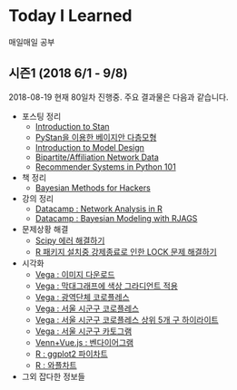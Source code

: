 # Today I Learned

매일매일 공부

## 시즌1 (2018 6/1 - 9/8)

2018-08-19 현재 80일차 진행중. 주요 결과물은 다음과 같습니다.

- 포스팅 정리
    - [Introduction to Stan](https://github.com/lumiamitie/TIL/blob/master/bayesian/stan/intro_to_stan.md)
    - [PyStan을 이용한 베이지안 다층모형](https://github.com/lumiamitie/TIL/blob/master/bayesian/stan/radon_contamination_pystan.md)
    - [Introduction to Model Design](https://github.com/lumiamitie/TIL/blob/master/statistics/intro_to_model_design.md)
    - [Bipartite/Affiliation Network Data](https://github.com/lumiamitie/TIL/blob/master/rstudy/bipartite_network.md)
    - [Recommender Systems in Python 101](https://github.com/lumiamitie/TIL/blob/master/python/recsys_in_python_101.md)
- 책 정리
    - [Bayesian Methods for Hackers](https://github.com/lumiamitie/TIL/tree/master/bayesian/bayesian_method_for_hackers)
- 강의 정리
    - [Datacamp : Network Analysis in R](https://github.com/lumiamitie/TIL/blob/master/rstudy/igraph_introduction_to_networks.md)
    - [Datacamp : Bayesian Modeling with RJAGS](https://github.com/lumiamitie/TIL/blob/master/bayesian/rjags_define_compile_simulate.md)
- 문제상황 해결
    - [Scipy 에러 해결하기](https://github.com/lumiamitie/TIL/blob/master/python/scipy_error_180801.md)
    - [R 패키지 설치중 강제종료로 인한 LOCK 문제 해결하기](https://github.com/lumiamitie/TIL/blob/master/rstudy/package_lock.md)
- 시각화
    - [Vega : 이미지 다운로드](https://github.com/lumiamitie/TIL/blob/master/viz/vega/vega_image_download.md)
    - [Vega : 막대그래프에 색상 그라디언트 적용](https://lumiamitie.github.io/TIL/viz/vega/gradient_bar.html)
    - [Vega : 광역단체 코로플레스](https://lumiamitie.github.io/TIL/viz/vega/korea_d1_map.html)
    - [Vega : 서울 시군구 코로플레스](https://lumiamitie.github.io/TIL/viz/vega/seoul_d2_map_w_label.html)
    - [Vega : 서울 시군구 코로플레스 상위 5개 구 하이라이트](https://lumiamitie.github.io/TIL/viz/vega/seoul_d2_map_highlight_top5.html)
    - [Vega : 서울 시군구 카토그램](https://lumiamitie.github.io/TIL/viz/vega/korea_d2_cartogram.html)
    - [Venn+Vue.js : 벤다이어그램](https://lumiamitie.github.io/TIL/viz/venn/)
    - [R : ggplot2 파이차트](https://github.com/lumiamitie/TIL/blob/master/viz/ggplot2_piechart.md)
    - [R : 와플차트](https://github.com/lumiamitie/TIL/blob/master/viz/r_waffle.md)
- 그외 잡다한 정보들
